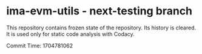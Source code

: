 # ima-evm-utils - next-testing branch

This repository contains frozen state of the repository.
Its history is cleared. It is used only for static code
analysis with Codacy.

Commit Time: 1704781062